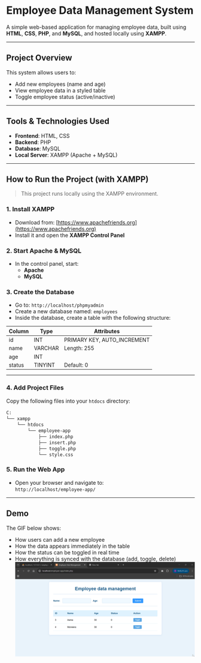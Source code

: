 # Employee Data Management System

A simple web-based application for managing employee data, built using **HTML**, **CSS**, **PHP**, and **MySQL**, and hosted locally using **XAMPP**.

---

##  Project Overview

This system allows users to:
- Add new employees (name and age)
- View employee data in a styled table
- Toggle employee status (active/inactive)

---

##  Tools & Technologies Used

- **Frontend**: HTML, CSS  
- **Backend**: PHP  
- **Database**: MySQL  
- **Local Server**: XAMPP (Apache + MySQL)

---

##  How to Run the Project (with XAMPP)

> This project runs locally using the XAMPP environment.

### 1. Install XAMPP
- Download from: [https://www.apachefriends.org](https://www.apachefriends.org)
- Install it and open the **XAMPP Control Panel**

### 2. Start Apache & MySQL
- In the control panel, start:
  - **Apache**
  - **MySQL**

### 3. Create the Database
- Go to: `http://localhost/phpmyadmin`
- Create a new database named: `employees`
- Inside the database, create a table with the following structure:

| Column | Type     | Attributes                  |
|--------|----------|-----------------------------|
| id     | INT      | PRIMARY KEY, AUTO_INCREMENT |
| name   | VARCHAR  | Length: 255                 |
| age    | INT      |                             |
| status | TINYINT  | Default: 0                  |

---

### 4. Add Project Files

Copy the following files into your `htdocs` directory:

```
C:
└── xampp
    └── htdocs
        └── employee-app
            ├── index.php
            ├── insert.php
            ├── toggle.php
            └── style.css
```


### 5. Run the Web App

- Open your browser and navigate to:  
  `http://localhost/employee-app/`

---

##  Demo
The GIF below shows:
- How users can add a new employee
- How the data appears immediately in the table
- How the status can be toggled in real time
- How everything is synced with the database (add, toggle, delete)
![demo](employee-app-demo.gif)


